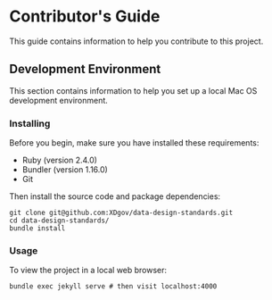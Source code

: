 # Contributor's Guide

This guide contains information to help you contribute to this project.

## Development Environment

This section contains information to help you set up a local Mac OS development environment.

### Installing

Before you begin, make sure you have installed these requirements:

  + Ruby (version 2.4.0)
  + Bundler (version 1.16.0)
  + Git

Then install the source code and package dependencies:

```shell
git clone git@github.com:XDgov/data-design-standards.git
cd data-design-standards/
bundle install
```

### Usage

To view the project in a local web browser:

```shell
bundle exec jekyll serve # then visit localhost:4000
```
